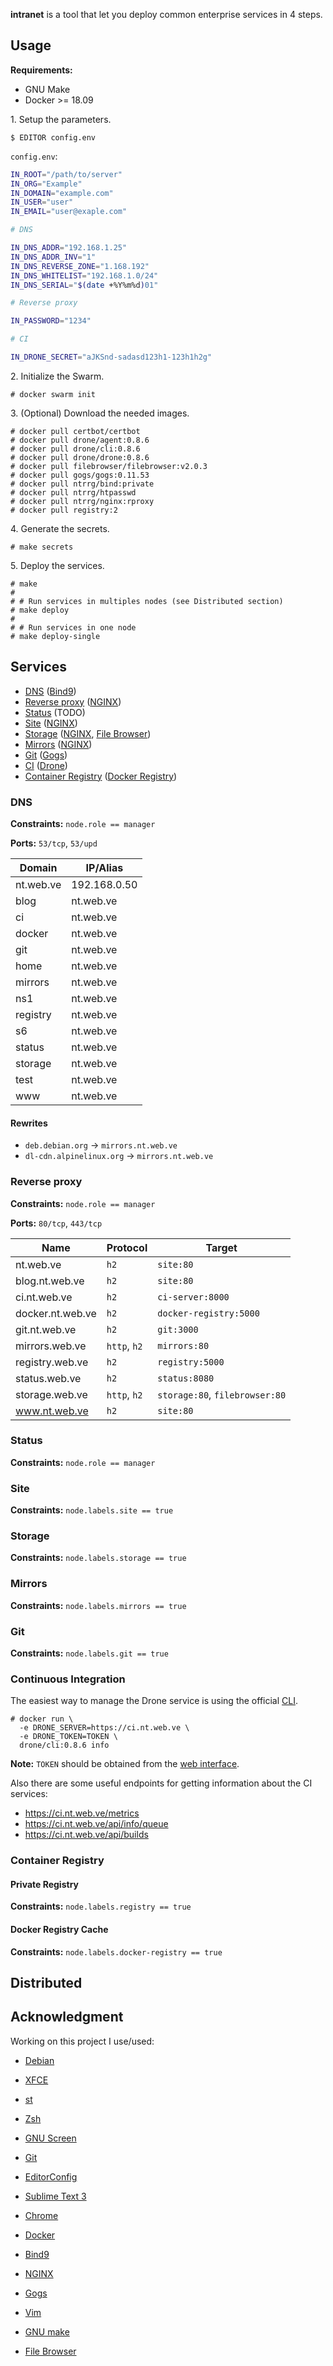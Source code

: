 **intranet** is a tool that let you deploy common enterprise services in 4
steps.

## Usage

**Requirements:**

* GNU Make
* Docker >= 18.09

1\. Setup the parameters.

```shell-session
$ EDITOR config.env
```

`config.env`:

```sh
IN_ROOT="/path/to/server"
IN_ORG="Example"
IN_DOMAIN="example.com"
IN_USER="user"
IN_EMAIL="user@exaple.com"

# DNS

IN_DNS_ADDR="192.168.1.25"
IN_DNS_ADDR_INV="1"
IN_DNS_REVERSE_ZONE="1.168.192"
IN_DNS_WHITELIST="192.168.1.0/24"
IN_DNS_SERIAL="$(date +%Y%m%d)01"

# Reverse proxy

IN_PASSWORD="1234"

# CI

IN_DRONE_SECRET="aJKSnd-sadasd123h1-123h1h2g"
```

2\. Initialize the Swarm.

```shell-session
# docker swarm init
```

3\. (Optional) Download the needed images.

```shell-session
# docker pull certbot/certbot
# docker pull drone/agent:0.8.6
# docker pull drone/cli:0.8.6
# docker pull drone/drone:0.8.6
# docker pull filebrowser/filebrowser:v2.0.3
# docker pull gogs/gogs:0.11.53
# docker pull ntrrg/bind:private
# docker pull ntrrg/htpasswd
# docker pull ntrrg/nginx:rproxy
# docker pull registry:2
```

4\. Generate the secrets.

```shell-session
# make secrets
```

5\. Deploy the services.

```shell-session
# make
#
# # Run services in multiples nodes (see Distributed section)
# make deploy
#
# # Run services in one node
# make deploy-single
```

## Services

* [DNS](#dns) ([Bind9][])
* [Reverse proxy](#reverse-proxy) ([NGINX][])
* [Status](#status) (TODO)
* [Site](#site) ([NGINX][])
* [Storage](#storage) ([NGINX][], [File Browser][])
* [Mirrors](#mirrors) ([NGINX][])
* [Git](#git) ([Gogs][])
* [CI](#continuous-integration) ([Drone][])
* [Container Registry](#container-registry) ([Docker Registry][])

### DNS

**Constraints:** `node.role == manager`

**Ports:** `53/tcp`, `53/upd`

**Domain** | **IP/Alias**
-----------|--------------
nt.web.ve  | 192.168.0.50
blog       | nt.web.ve
ci         | nt.web.ve
docker     | nt.web.ve
git        | nt.web.ve
home       | nt.web.ve
mirrors    | nt.web.ve
ns1        | nt.web.ve
registry   | nt.web.ve
s6         | nt.web.ve
status     | nt.web.ve
storage    | nt.web.ve
test       | nt.web.ve
www        | nt.web.ve

#### Rewrites

* `deb.debian.org` -> `mirrors.nt.web.ve`
* `dl-cdn.alpinelinux.org` -> `mirrors.nt.web.ve`

### Reverse proxy

**Constraints:** `node.role == manager`

**Ports:** `80/tcp`, `443/tcp`

**Name**         | **Protocol** | **Target**
-----------------|--------------|-------------------------------
nt.web.ve        | `h2`         | `site:80`
blog.nt.web.ve   | `h2`         | `site:80`
ci.nt.web.ve     | `h2`         | `ci-server:8000`
docker.nt.web.ve | `h2`         | `docker-registry:5000`
git.nt.web.ve    | `h2`         | `git:3000`
mirrors.web.ve   | `http`, `h2` | `mirrors:80`
registry.web.ve  | `h2`         | `registry:5000`
status.web.ve    | `h2`         | `status:8080`
storage.web.ve   | `http`, `h2` | `storage:80`, `filebrowser:80`
www.nt.web.ve    | `h2`         | `site:80`

### Status

**Constraints:** `node.role == manager`

### Site

**Constraints:** `node.labels.site == true`

### Storage

**Constraints:** `node.labels.storage == true`

### Mirrors

**Constraints:** `node.labels.mirrors == true`

### Git

**Constraints:** `node.labels.git == true`

### Continuous Integration

The easiest way to manage the Drone service is using the official
[CLI](http://docs.drone.io/cli-installation/).

```shell-session
# docker run \
  -e DRONE_SERVER=https://ci.nt.web.ve \
  -e DRONE_TOKEN=TOKEN \
  drone/cli:0.8.6 info
```

**Note:** `TOKEN` should be obtained from the
[web interface](https://ci.nt.web.ve/account/token).

Also there are some useful endpoints for getting information about the CI
services:

* <https://ci.nt.web.ve/metrics>
* <https://ci.nt.web.ve/api/info/queue>
* <https://ci.nt.web.ve/api/builds>

### Container Registry

#### Private Registry

**Constraints:** `node.labels.registry == true`

#### Docker Registry Cache

**Constraints:** `node.labels.docker-registry == true`

## Distributed

## Acknowledgment

Working on this project I use/used:

* [Debian](https://www.debian.org/)

* [XFCE](https://xfce.org/)

* [st](https://st.suckless.org/)

* [Zsh](http://www.zsh.org/)

* [GNU Screen](https://www.gnu.org/software/screen)

* [Git](https://git-scm.com/)

* [EditorConfig](http://editorconfig.org/)

* [Sublime Text 3](https://www.sublimetext.com/3)

* [Chrome](https://www.google.com/chrome/browser/desktop/index.html)

* [Docker](https://docker.com)

* [Bind9][]

* [NGINX][]

* [Gogs][]

* [Vim](https://www.vim.org/)

* [GNU make](https://www.gnu.org/software/make/)

* [File Browser][]

[Bind9]: https://www.isc.org/downloads/bind/
[Gogs]: https://gogs.io/
[NGINX]: https://www.nginx.com/
[Visualizer]: https://github.com/dockersamples/docker-swarm-visualizer
[Docker Registry]: https://hub.docker.com/_/registry/
[Drone]: https://drone.io/
[File Browser]: https://filebrowser.github.io/

